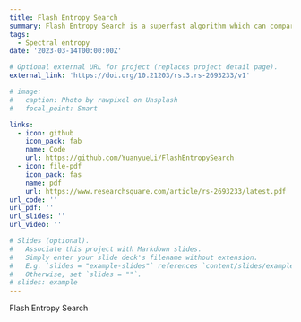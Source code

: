 ```yaml
---
title: Flash Entropy Search
summary: Flash Entropy Search is a superfast algorithm which can compare billions MS/MS spectra in seconds, magnifying the speed of library searching by five orders of magnitude.
tags:
  - Spectral entropy
date: '2023-03-14T00:00:00Z'

# Optional external URL for project (replaces project detail page).
external_link: 'https://doi.org/10.21203/rs.3.rs-2693233/v1'

# image:
#   caption: Photo by rawpixel on Unsplash
#   focal_point: Smart

links:
  - icon: github 
    icon_pack: fab
    name: Code
    url: https://github.com/YuanyueLi/FlashEntropySearch
  - icon: file-pdf
    icon_pack: fas
    name: pdf
    url: https://www.researchsquare.com/article/rs-2693233/latest.pdf
url_code: ''
url_pdf: ''
url_slides: ''
url_video: ''

# Slides (optional).
#   Associate this project with Markdown slides.
#   Simply enter your slide deck's filename without extension.
#   E.g. `slides = "example-slides"` references `content/slides/example-slides.md`.
#   Otherwise, set `slides = ""`.
# slides: example
---
```


Flash Entropy Search